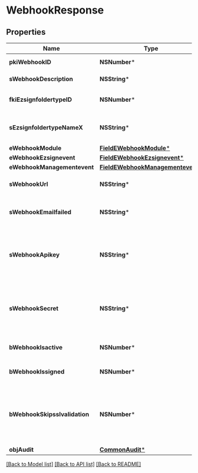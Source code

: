 # WebhookResponse

## Properties
Name | Type | Description | Notes
------------ | ------------- | ------------- | -------------
**pkiWebhookID** | **NSNumber*** | The unique ID of the Webhook | 
**sWebhookDescription** | **NSString*** | The description of the Webhook | 
**fkiEzsignfoldertypeID** | **NSNumber*** | The unique ID of the Ezsignfoldertype. | [optional] 
**sEzsignfoldertypeNameX** | **NSString*** | The name of the Ezsignfoldertype in the language of the requester | [optional] 
**eWebhookModule** | [**FieldEWebhookModule***](FieldEWebhookModule.md) |  | 
**eWebhookEzsignevent** | [**FieldEWebhookEzsignevent***](FieldEWebhookEzsignevent.md) |  | [optional] 
**eWebhookManagementevent** | [**FieldEWebhookManagementevent***](FieldEWebhookManagementevent.md) |  | [optional] 
**sWebhookUrl** | **NSString*** | The URL of the Webhook callback | 
**sWebhookEmailfailed** | **NSString*** | The email that will receive the Webhook in case all attempts fail | 
**sWebhookApikey** | **NSString*** | The Apikey for the Webhook.  This will be hidden if we are not creating or regenerating the Apikey. | [optional] 
**sWebhookSecret** | **NSString*** | The Secret for the Webhook.  This will be hidden if we are not creating or regenerating the Apikey. | [optional] 
**bWebhookIsactive** | **NSNumber*** | Whether the Webhook is active or not | 
**bWebhookIssigned** | **NSNumber*** | Whether the requests will be signed or not | 
**bWebhookSkipsslvalidation** | **NSNumber*** | Wheter the server&#39;s SSL certificate should be validated or not. Not recommended to skip for production use | 
**objAudit** | [**CommonAudit***](CommonAudit.md) |  | 

[[Back to Model list]](../README.md#documentation-for-models) [[Back to API list]](../README.md#documentation-for-api-endpoints) [[Back to README]](../README.md)


